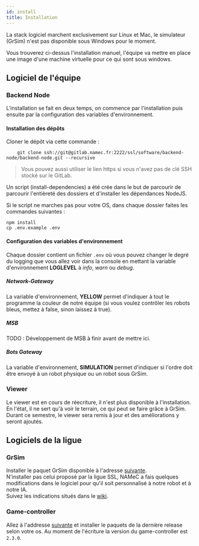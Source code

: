 ```yaml
---
id: install
title: Installation
---
```


La stack logiciel marchent exclusivement sur Linux et Mac, le simulateur (GrSim) n'est pas disponible sous Windows pour le moment.  

Vous trouverez ci-dessus l'installation manuel, l'équipe va mettre en place une image d'une machine virtuelle pour ce qui sont sous windows.

## Logiciel de l'équipe

### Backend Node

L'installation se fait en deux temps, on commence par l'installation puis ensuite par la configuration des variables d'environnement.

#### Installation des dépôts

Cloner le dépôt via cette commande :

```
    git clone ssh://git@gitlab.namec.fr:2222/ssl/software/backend-node/backend-node.git --recursive
```

> Vous pouvez aussi utiliser le lien https si vous n'avez pas de clé SSH stocké sur le GitLab.

Un script (install-dependencies) a été crée dans le but de parcourir de parcourir l'entièreté des dossiers et d'installer les dépendances NodeJS.

Si le script ne marches pas pour votre OS, dans chaque dossier faites les commandes suivantes :
```
npm install
cp .env.example .env
```

#### Configuration des variables d'environnement

Chaque dossier contient un fichier `.env` où vous pouvez changer le degré du logging que vous allez voir dans la console en mettant la variable d'environnement **LOGLEVEL** à _info_, _warn_ ou _debug_.

##### Network-Gateway

La variable d'environnement, **YELLOW** permet d'indiquer à tout le programme la couleur de notre équipe (si vous voulez contrôler les robots bleus, mettez à false, sinon laissez à true).

##### MSB

TODO : Développement de MSB à finir avant de mettre ici.

##### Bots Gateway

La variable d'environnement, **SIMULATION** permet d'indiquer si l'ordre doit être envoyé à un robot physique ou un robot sous GrSim.

### Viewer

Le viewer est en cours de réecriture, il n'est plus disponible à l'installation.  
En l'état, il ne sert qu'à voir le terrain, ce qui peut se faire grâce à GrSim.  
Durant ce semestre, le viewer sera remis à jour et des améliorations y seront ajoutés.

## Logiciels de la ligue

### GrSim

Installer le paquet GrSim disponible à l'adresse [suivante](https://gitlab.namec.fr/ssl/software/external/grSim).  
N'installer pas celui proposé par la ligue SSL, NAMeC a fais quelques modifications dans le logiciel pour qu'il soit personnalisé à notre robot et à notre IA.   
Suivez les indications situés dans le [wiki](https://gitlab.namec.fr/ssl/software/backend/backend/-/wikis/Installation#grsim-simulator-see-usage-for-more-information).

### Game-controller

Allez à l'addresse [suivante](https://github.com/RoboCup-SSL/ssl-game-controller/releases) et installer le paquets de la dernière release selon votre os.
Au moment de l'écriture la version du game-controller est `2.3.0`.

